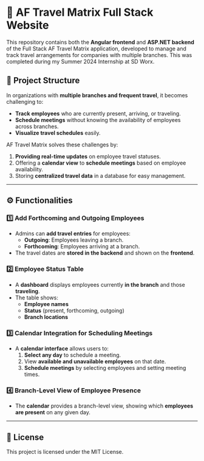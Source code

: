 # 🛫 AF Travel Matrix Full Stack Website

This repository contains both the **Angular frontend** and **ASP.NET backend** of the Full Stack AF Travel Matrix application, developed to manage and track travel arrangements for companies with multiple branches.
This was completed during my Summer 2024 Internship at SD Worx.

## 📂 Project Structure

In organizations with **multiple branches and frequent travel**, it becomes challenging to:
- **Track employees** who are currently present, arriving, or traveling.
- **Schedule meetings** without knowing the availability of employees across branches.
- **Visualize travel schedules** easily.

AF Travel Matrix solves these challenges by:
1. **Providing real-time updates** on employee travel statuses.
2. Offering a **calendar view** to **schedule meetings** based on employee availability.
3. Storing **centralized travel data** in a database for easy management.

---

## ⚙️ Functionalities

### 1️⃣ Add Forthcoming and Outgoing Employees
- Admins can **add travel entries** for employees:
  - **Outgoing**: Employees leaving a branch.
  - **Forthcoming**: Employees arriving at a branch.
- The travel dates are **stored in the backend** and shown on the **frontend**.

### 2️⃣ Employee Status Table
- A **dashboard** displays employees currently **in the branch** and those **traveling**.
- The table shows:
  - **Employee names**
  - **Status** (present, forthcoming, outgoing)
  - **Branch locations**

### 3️⃣ Calendar Integration for Scheduling Meetings
- A **calendar interface** allows users to:
  1. **Select any day** to schedule a meeting.
  2. View **available and unavailable employees** on that date.
  3. **Schedule meetings** by selecting employees and setting meeting times.

### 4️⃣ Branch-Level View of Employee Presence
- The **calendar** provides a branch-level view, showing which **employees are present** on any given day.

---

## 📝 License

This project is licensed under the MIT License.

